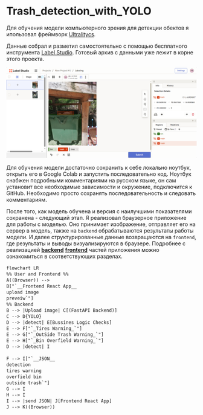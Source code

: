 # Trash_detection_with_YOLO

Для обучения модели компьютерного зрения для детекции обектов я ипользовал фреймворк [Ultralitycs](https://docs.ultralytics.com/ru/).  

Данные собрал и разметил самостоятельно с помощью бесплатного инструмента [Label Studio](https://labelstud.io/guide). Готовый архив с данными уже лежит в корне этого проекта.

![label_studio](https://github.com/nboravlev/Trash_detection_with_YOLO/blob/main/Docs/label_studio.PNG)

Для обучения модели достаточно сохранить к себе локально ноутбук, открыть его в Google Colab и запустить последовательно код. Ноутбук снабжен подробными комментариями на русском языке, он сам установит все необходимые зависимости и окружение, подключится к GitHub. Необходимо просто сохранять последовательность и следовать комментариям.

После того, как модель обучена и версия с наилучшими показателями сохранена - следующий этап. Я реализовал браузерное приложение для работы с моделью. Оно принимает изображение, отправляет его на сервер в модель, также на `backend` обрабатываются результаты работы модели. И далее структурированные данные возвращаются на `frontend`, где результаты и выводы визуализируются в браузере. Подробнее с реализацией [**backend**](https://github.com/nboravlev/Trash_detection_with_YOLO/tree/main/App/back) [**frontend**](https://github.com/nboravlev/Trash_detection_with_YOLO/tree/main/App/front) частей приложения можно ознакомиться в соответствующих разделах.
```mermaid
flowchart LR
%% User and Frontend %%
A((Browser)) -->
B["`__Frontend React App__
upload image
preveiw`"]
%% Backend 
B --> |Upload image| C[(FastAPI Backend)]
C --> D{YOLO}
D --> |detect| E[Bussines Logic Checks]
E --> F["`_Tires Warning_`"]
E --> G["`_OutSide Trash Warning_`"]
E --> H["`_Bin Overfield Warning_`"]
D --> |detect| I

F --> I["`__JSON__
detection
tires warning
overfield bin
outside trash`"]
G --> I
H --> I
I --> |send JSON| J[Frontend React App]  
J --> K((Browser))
```
